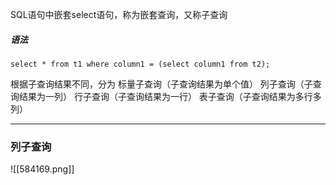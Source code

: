 SQL语句中嵌套select语句，称为嵌套查询，又称子查询
##### 语法
	select * from t1 where column1 = (select column1 from t2);

根据子查询结果不同，分为
	标量子查询（子查询结果为单个值）
	列子查询（子查询结果为一列）
	行子查询（子查询结果为一行）
	表子查询（子查询结果为多行多列）

---

### 列子查询
![[584169.png]]